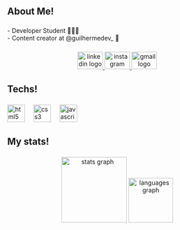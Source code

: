 <h2 align="left">About Me!</h2>

###

<p align="left">- Developer Student 👨🏾‍💻<br>- Content creator at @guilhermedev_ 📱</p>

###

<div align="center">
  <a href="[www.linkedin.com/in/guilherme-batista-santos](https://www.linkedin.com/in/guilherme-batista-santos/)" target="_blank">
    <img src="https://raw.githubusercontent.com/maurodesouza/profile-readme-generator/master/src/assets/icons/social/linkedin/default.svg" width="58" height="40" alt="linkedin logo"  />
  </a>
  <a href="https://www.instagram.com/guilhermedev_/" target="_blank">
    <img src="https://raw.githubusercontent.com/maurodesouza/profile-readme-generator/master/src/assets/icons/social/instagram/default.svg" width="58" height="40" alt="instagram logo"  />
  </a>
  <a href="guilhermebsdeveloper@gmail.com" target="_blank">
    <img src="https://raw.githubusercontent.com/maurodesouza/profile-readme-generator/master/src/assets/icons/social/gmail/default.svg" width="58" height="40" alt="gmail logo"  />
  </a>
</div>

###

<h2 align="left">Techs!</h2>

###

<div align="left">
  <img src="https://skillicons.dev/icons?i=html" height="40" alt="html5 logo"  />
  <img width="12" />
  <img src="https://skillicons.dev/icons?i=css" height="40" alt="css3 logo"  />
  <img width="12" />
  <img src="https://skillicons.dev/icons?i=js" height="40" alt="javascript logo"  />
</div>

###

<h2 align="left">My stats!</h2>

###

<div align="center">
  <img src="https://github-readme-stats.vercel.app/api?username=DEV-GUI06&hide_title=false&hide_rank=false&show_icons=true&include_all_commits=true&count_private=true&disable_animations=false&theme=prussian&locale=en&hide_border=false&order=1" height="150" alt="stats graph"  />
  <img src="https://github-readme-stats.vercel.app/api/top-langs?username=DEV-GUI06&locale=en&hide_title=false&layout=compact&card_width=320&langs_count=5&theme=prussian&hide_border=false&order=2" height="102" alt="languages graph"  />
</div>

###
